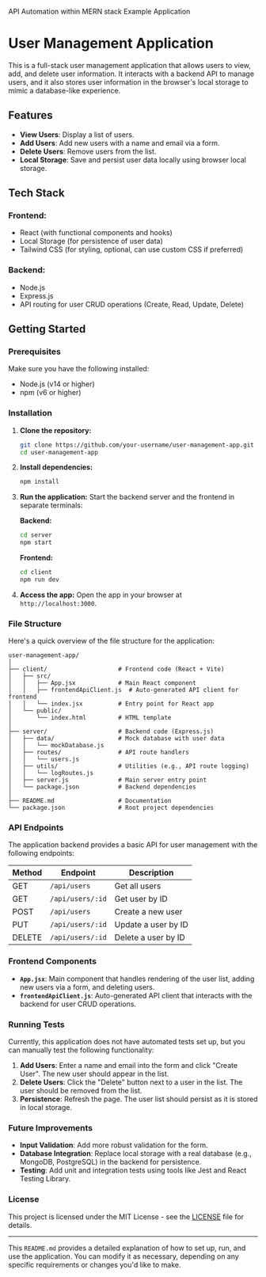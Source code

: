 API Automation within MERN stack Example Application


# User Management Application

This is a full-stack user management application that allows users to view, add, and delete user information. It interacts with a backend API to manage users, and it also stores user information in the browser's local storage to mimic a database-like experience.

## Features

- **View Users**: Display a list of users.
- **Add Users**: Add new users with a name and email via a form.
- **Delete Users**: Remove users from the list.
- **Local Storage**: Save and persist user data locally using browser local storage.

## Tech Stack

### Frontend:

- React (with functional components and hooks)
- Local Storage (for persistence of user data)
- Tailwind CSS (for styling, optional, can use custom CSS if preferred)

### Backend:

- Node.js
- Express.js
- API routing for user CRUD operations (Create, Read, Update, Delete)

## Getting Started

### Prerequisites

Make sure you have the following installed:

- Node.js (v14 or higher)
- npm (v6 or higher)

### Installation

1. **Clone the repository:**

   ```bash
   git clone https://github.com/your-username/user-management-app.git
   cd user-management-app
   ```
2. **Install dependencies:**

   ```bash
   npm install
   ```
3. **Run the application:**
   Start the backend server and the frontend in separate terminals:

   **Backend:**

   ```bash
   cd server
   npm start
   ```

   **Frontend:**

   ```bash
   cd client
   npm run dev
   ```
4. **Access the app:**
   Open the app in your browser at `http://localhost:3000`.

### File Structure

Here's a quick overview of the file structure for the application:

```
user-management-app/
│
├── client/                    # Frontend code (React + Vite)
│   ├── src/
│   │   ├── App.jsx            # Main React component
│   │   ├── frontendApiClient.js  # Auto-generated API client for frontend
│   │   └── index.jsx          # Entry point for React app
│   └── public/
│       └── index.html         # HTML template
│
├── server/                    # Backend code (Express.js)
│   ├── data/                  # Mock database with user data
│   │   └── mockDatabase.js
│   ├── routes/                # API route handlers
│   │   └── users.js
│   ├── utils/                 # Utilities (e.g., API route logging)
│   │   └── logRoutes.js
│   ├── server.js              # Main server entry point
│   └── package.json           # Backend dependencies
│
├── README.md                  # Documentation
└── package.json               # Root project dependencies
```

### API Endpoints

The application backend provides a basic API for user management with the following endpoints:


| Method | Endpoint         | Description         |
| -------- | ------------------ | --------------------- |
| GET    | `/api/users`     | Get all users       |
| GET    | `/api/users/:id` | Get user by ID      |
| POST   | `/api/users`     | Create a new user   |
| PUT    | `/api/users/:id` | Update a user by ID |
| DELETE | `/api/users/:id` | Delete a user by ID |

### Frontend Components

- **`App.jsx`**: Main component that handles rendering of the user list, adding new users via a form, and deleting users.
- **`frontendApiClient.js`**: Auto-generated API client that interacts with the backend for user CRUD operations.

### Running Tests

Currently, this application does not have automated tests set up, but you can manually test the following functionality:

1. **Add Users**: Enter a name and email into the form and click "Create User". The new user should appear in the list.
2. **Delete Users**: Click the "Delete" button next to a user in the list. The user should be removed from the list.
3. **Persistence**: Refresh the page. The user list should persist as it is stored in local storage.

### Future Improvements

- **Input Validation**: Add more robust validation for the form.
- **Database Integration**: Replace local storage with a real database (e.g., MongoDB, PostgreSQL) in the backend for persistence.
- **Testing**: Add unit and integration tests using tools like Jest and React Testing Library.

### License

This project is licensed under the MIT License - see the [LICENSE](LICENSE) file for details.

---

This `README.md` provides a detailed explanation of how to set up, run, and use the application. You can modify it as necessary, depending on any specific requirements or changes you'd like to make.
